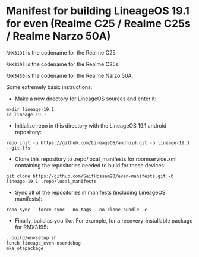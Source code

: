 # Manifest for building LineageOS 19.1 for even (Realme C25 / Realme C25s / Realme Narzo 50A)

`RMX3191` is the codename for the Realme C25.

`RMX3195` is the codename for the Realme C25s.

`RMX3430` is the codename for the Realme Narzo 50A.

Some extremely basic instructions:
- Make a new directory for LineageOS sources and enter it:
```
mkdir lineage-19.1
cd lineage-19.1
```

- Initialize repo in this directory with the LineageOS 19.1 android repository:
```
repo init -u https://github.com/LineageOS/android.git -b lineage-19.1 --git-lfs
```

- Clone this repository to .repo/local_manifests for roomservice.xml containing the repositories needed to build for these devices:
```
git clone https://github.com/SeifHossam20/even-manifests.git -b lineage-19.1 .repo/local_manifests
```

- Sync all of the repositories in manifests (including LineageOS manifests):
```
repo sync --force-sync --no-tags --no-clone-bundle -c
```

- Finally, build as you like. For example, for a recovery-installable package for RMX3195:
```
. build/envsetup.sh
lunch lineage_even-userdebug
mka otapackage
```
